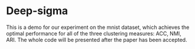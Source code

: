 # Deep-sigma
This is a demo for our experiment on the mnist dataset, which achieves the optimal performance for all of the three clustering measures: ACC, NMI, ARI. The whole code will be presented after the paper has been accepted.
